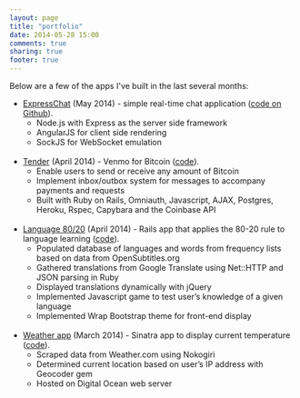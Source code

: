 ```yaml
---
layout: page
title: "portfolio"
date: 2014-05-28 15:00
comments: true
sharing: true
footer: true
---
```

<p>Below are a few of the apps I've built in the last several months:</p>
<ul>
  <li><a href="http://node-express-chat.herokuapp.com/">ExpressChat</a> (May 2014) - simple real-time chat application (<a href="https://github.com/chriskohlbrenner/express-chat">code on Github</a>).
    <ul>
      <li>Node.js with Express as the server side framework</li>
      <li>AngularJS for client side rendering</li>
      <li>SockJS for WebSocket emulation</li>
    </ul>
  </li>
  <br>

  <li><a href="http://www.tendermessenger.com/">Tender</a> (April 2014) - Venmo for Bitcoin (<a href="https://github.com/chriskohlbrenner/BitcoinMessenger">code</a>).
    <ul>
      <li>Enable users to send or receive any amount of Bitcoin</li>
      <li>Implement inbox/outbox system for messages to accompany payments and requests</li>
      <li>Built with Ruby on Rails, Omniauth, Javascript, AJAX, Postgres, Heroku, Rspec, Capybara and the Coinbase API</li>
    </ul>
  </li>
  <br>

  <li><a href="http://language-80-20.herokuapp.com">Language 80/20</a> (April 2014) - Rails app that applies the 80-20 rule to language learning (<a href="https://github.com/chriskohlbrenner/language8020">code</a>).
    <ul>
      <li>Populated database of languages and words from frequency lists based on data from OpenSubtitles.org</li>
      <li>Gathered translations from Google Translate using Net::HTTP and JSON parsing in Ruby</li>
      <li>Displayed translations dynamically with jQuery</li>
      <li>Implemented Javascript game to test user’s knowledge of a given language</li>
      <li>Implemented Wrap Bootstrap theme for front-end display</li>
    </ul>
  </li>
  <br>
  <li><a href="http://107.170.26.201">Weather app</a> (March 2014) - Sinatra app to display current temperature (<a href="https://github.com/chriskohlbrenner/temperatures-sinatra">code</a>).
    <ul>
      <li>Scraped data from Weather.com using Nokogiri</li>
      <li>Determined current location based on user’s IP address  with Geocoder gem</li>
      <li>Hosted on Digital Ocean web server</li>
    </ul>
  </li>
  <br>
</ul>
